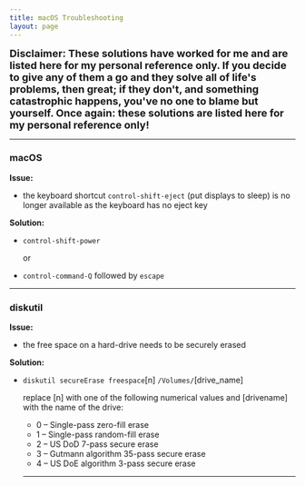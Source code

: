```yaml
---
title: macOS Troubleshooting
layout: page
---
```


<font size="4">
<b>Disclaimer: These solutions have worked for me and are listed here for my personal reference only. If you decide to give any of them a go and they solve all of life's problems, then great; if they don't, and something catastrophic happens, you've no one to blame but yourself. Once again: these solutions are listed here for my personal reference only!</b>
</font>

---

### macOS ###

**Issue:**

- the keyboard shortcut `control-shift-eject` (put displays to sleep) is no longer available as the keyboard has no eject key

**Solution:**

- `control-shift-power`

  or
  
- `control-command-Q` followed by `escape`

---

### diskutil ###

**Issue:**

- the free space on a hard-drive needs to be securely erased

**Solution:**

- `diskutil secureErase freespace`[n] `/Volumes/`[drive_name]

  replace [n] with one of the following numerical values and [drivename] with the name of the drive:

    - 0 – Single-pass zero-fill erase
    - 1 – Single-pass random-fill erase
    - 2 – US DoD 7-pass secure erase
    - 3 – Gutmann algorithm 35-pass secure erase
    - 4 – US DoE algorithm 3-pass secure erase
  
  ---
  
